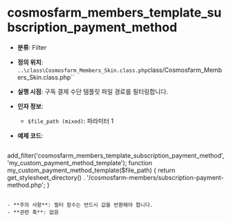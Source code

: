 # cosmosfarm_members_template_subscription_payment_method

- **분류**: Filter
- **정의 위치**: `..\class\Cosmosfarm_Members_Skin.class.php`class/Cosmosfarm_Members_Skin.class.php``
- **실행 시점**: 구독 결제 수단 템플릿 파일 경로를 필터링합니다.
- **인자 정보**:
  - `$file_path (mixed)`: 파라미터 1
- **예제 코드**:

  ```php
add_filter('cosmosfarm_members_template_subscription_payment_method', 'my_custom_payment_method_template');
function my_custom_payment_method_template($file_path) {
    return get_stylesheet_directory() . '/cosmosfarm-members/subscription-payment-method.php';
}
  ```

- **주의 사항**: 필터 함수는 반드시 값을 반환해야 합니다.
- **관련 훅**: 없음
